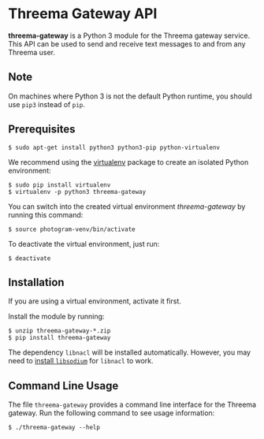 # Threema Gateway API

**threema-gateway** is a Python 3 module for the Threema gateway service. This API can
be used to send and receive text messages to and from any Threema user.

## Note

On machines where Python 3 is not the default Python runtime, you should use
``pip3`` instead of ``pip``.

## Prerequisites

```
$ sudo apt-get install python3 python3-pip python-virtualenv
```

We recommend using the [virtualenv](http://virtualenv.readthedocs.org/en/latest/)
package to create an isolated Python environment:

```
$ sudo pip install virtualenv
$ virtualenv -p python3 threema-gateway
```

You can switch into the created virtual environment *threema-gateway*
by running this command:

```
$ source photogram-venv/bin/activate
```

To deactivate the virtual environment, just run:

```
$ deactivate
```

## Installation

If you are using a virtual environment, activate it first.

Install the module by running:

```
$ unzip threema-gateway-*.zip
$ pip install threema-gateway
```

The dependency ``libnacl`` will be installed automatically. However, you may need to
[install ``libsodium``](http://doc.libsodium.org/installation/README.html) for ``libnacl``
to work. 

## Command Line Usage

The file ``threema-gateway`` provides a command line interface for the Threema gateway.
Run the following command to see usage information:

```
$ ./threema-gateway --help
```
